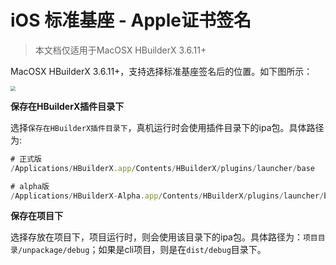 # iOS 标准基座 - Apple证书签名

> 本文档仅适用于MacOSX HBuilderX 3.6.11+

MacOSX HBuilderX 3.6.11+，支持选择标准基座签名后的位置。如下图所示：

<img src="https://web-assets.dcloud.net.cn/unidoc/zh/ipa_save.jpg" style="zoom: 50%;" />

**保存在HBuilderX插件目录下**

选择`保存在HBuilderX插件目录下`，真机运行时会使用插件目录下的ipa包。具体路径为:

```js
# 正式版
/Applications/HBuilderX.app/Contents/HBuilderX/plugins/launcher/base

# alpha版
/Applications/HBuilderX-Alpha.app/Contents/HBuilderX/plugins/launcher/base
```


**保存在项目下**

选择存放在项目下，项目运行时，则会使用该目录下的ipa包。具体路径为：`项目目录/unpackage/debug`；如果是cli项目，则是在`dist/debug`目录下。